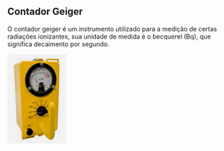 ## Contador Geiger

O contador geiger é um instrumento utilizado para a medição de certas radiações ionizantes, sua unidade de medida é o becquerel (Bq), que significa decaimento por segundo.

![Screenshot](imgs/a.png)

